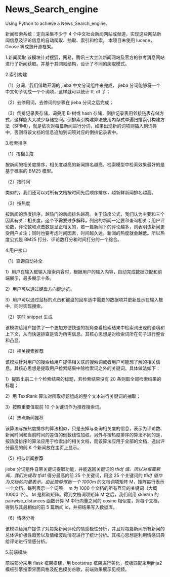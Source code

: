 # News_Search_engine
Using Python to achieve a News_Search_engine.

新闻检索系统：定向采集不少于 4 个中文社会新闻网站或频道，实现这些网站新闻信息及评论信息的自动爬取、抽取、索引和检索。 本项目未使用 lucene，Goose 等成熟开源框架。

1.新闻爬取
该模块针对搜狐，网易，腾讯三大主流新闻网站及官方的参考消息网站进行了新闻获取。并基于其网站结构，设计了不同的爬取模式。

2.索引构建

（1）分词，我们借助开源的 jieba 中文分词组件来完成， jieba 分词能够将一个中文句子切成一个个词项，这样就可以统计 tf, df 了；

（2）去停用词，去停词的步骤在 jieba 分词之后完成；

（3）倒排记录表存储，词典用 B-树或 hash 存储，倒排记录表用邻接链表存储方式，这样能大大减少存储空间。倒排索引构建算法使用内存式单遍扫描索引构建方法（SPIMI），就是依次对每篇新闻进行分词，如果出现新的词项则插入到词典中，否则将该文档的信息追加到词项对应的倒排记录表中。 

 3.检索排序
 
（1）按相关度

按新闻的相关度排序，相关度越高的新闻排名越高。检索模型中检索效果最好的是基于概率的 BM25 模型。

（2）按时间

类似的，我们还可以对所有文档按时间先后顺序排序，越新鲜新闻排名越高。

（3）按热度

按新闻的热度排序，越热门的新闻排名越高。关于热度公式，我们认为主要和三个因素有关：相关度，这个不需要过多解释，列出的新闻一定要和查询相关；用户评论数，评论数和点击数是呈正相关的，若一篇新闻下的评论越多，则表明该新闻更受用户关注；同时也要考虑时间因素，时间越久远，新闻的热度就会越低。所以热度公式是 BM25 打分、评论数打分和时间打分的一个综合。

4.用户接口

（1）查询自动补全

1）用户在输入框输入搜索内容时，根据用户的输入内容，自动完成数据匹配和前端展示，最多展示十条。

2）用户可以通过键盘方向键浏览。

3）用户可以通过鼠标的点击和键盘的回车选中需要的数据项并更新显示在输入框中，同时实现搜索。

（2）实时 snippet 生成

该模块给用户提供了一个更加方便快速的视角查看检索结果中检索词出现的语境和上下文，从而快速排查是否为所需信息。其核心思想是对检索词所在句子进行整合和凸显。

（3）相关搜索推荐

该模块针对用户的搜索给用户提供相关联的搜索词或者用户可能想了解的相关信息。其核心思想是提取用户检索结果中除检索词之外的关键词。具体做法如下：

1）提取出前二十个检索结果的标题，若检索结果没有 20 条则取全部检索结果的标题；

2）用 TextRank 算法对所取标题组成的整个文本进行关键词的抽取；

3）按照重要值取前 10 个关键词作为推荐搜索词。

（4）热点新闻推荐

该算法与按热度排序的算法相似，只是去掉与查询相关度的信息，表示为评论数、新闻时间和当前时间的差值的倒数线性加权。另外与按热度排序的算法不同的是，按热度排序的算法应用于检索出的相关文档，而该算法应用于全部的文档，选出评分最高的前 K 个新闻放在主页上显示。

（5）相似新闻推荐

jieba 分词组件自带关键词提取功能，并能返回关键词的 tf*idf 值。所以对每篇新闻，我们先提取 tf*idf 得分最高的前 25 个关键词，用这 25 个关键词的 tf*idf 值作为文档的向量表示。由此能够得到一个 1000*m 的文档词项矩阵 M，矩阵每行表示一个文档，每列表示一个词项， m 为 1000 个文档的所有互异的关键词（大概 10000 个）。 M 是稀疏矩阵。得到文档词项矩阵 M 之后，我们利用 sklearn 的 pairwise_distances 函数计算 M 中行向量之间的 cosine 相似度，对每个文档，得到与其最相似的前 5 篇新闻 id，并把结果写入数据库。

（6）情感分析

该模块给用户提供了对每条新闻评论的情感极性分析，并且对每篇新闻所有新闻的总体评价极性趋势以及情绪波动情况进行了统计分析。其核心思想是利用情感词典给评论进行情感分析。

5.前端模块

前端部分采用 flask 框架搭建，用 bootstrap 框架进行美化，模板匹配采用jinja2 模板引擎搜索界面风格及配色模仿谷歌，前端效果展示见视频。
